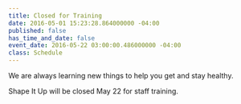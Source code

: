 ```yaml
---
title: Closed for Training
date: 2016-05-01 15:23:28.864000000 -04:00
published: false
has_time_and_date: false
event_date: 2016-05-22 03:00:00.486000000 -04:00
class: Schedule
---
```


We are always learning new things to help you get and stay healthy.

Shape It Up will be closed May 22 for staff training.